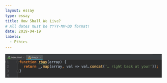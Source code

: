 ```yaml
---
layout: essay
type: essay
title: How Shall We Live?
# All dates must be YYYY-MM-DD format!
date: 2019-04-19
labels:
  - Ethics
---
```


<img class="ui image" src="../images/javascript_code.jpg">

<Placeholder>
